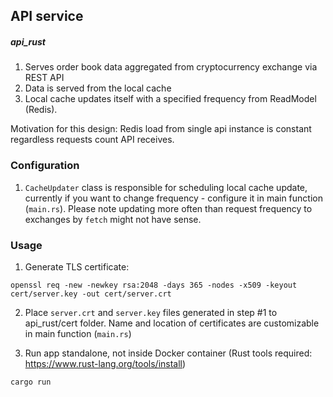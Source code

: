 ## API service
##### api_rust

1) Serves order book data aggregated from cryptocurrency exchange via REST API
2) Data is served from the local cache
3) Local cache updates itself with a specified frequency from ReadModel (Redis).

Motivation for this design: Redis load from single api instance is constant regardless requests count API receives.

### Configuration

1. `CacheUpdater` class is responsible for scheduling local cache update, currently if you want to change frequency - configure it in main function (`main.rs`).
   Please note updating more often than request frequency to exchanges by `fetch` might not have sense.


### Usage

1. Generate TLS certificate:

```
openssl req -new -newkey rsa:2048 -days 365 -nodes -x509 -keyout cert/server.key -out cert/server.crt
```

2. Place `server.crt` and `server.key` files generated in step #1 to api_rust/cert folder. Name and location of certificates are customizable in main function (`main.rs`) 

3. Run app standalone, not inside Docker container (Rust tools required: https://www.rust-lang.org/tools/install) 

`cargo run`